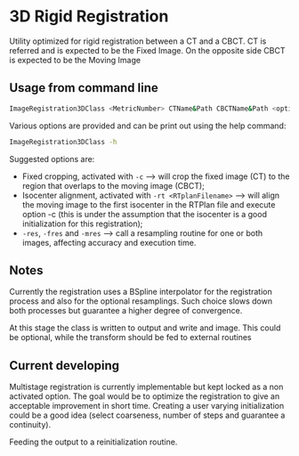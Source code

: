 # 3D Rigid Registration

Utility optimized for rigid registration between a CT and a CBCT.
CT is referred and is expected to be the Fixed Image. On the opposite side CBCT is expected to be the Moving Image

## Usage from command line

```bash
ImageRegistration3DClass <MetricNumber> CTName&Path CBCTName&Path <options>
```
Various options are provided and can be print out using the help command:

```bash
ImageRegistration3DClass -h
```

Suggested options are:
- Fixed cropping, activated with `-c` --> will crop the fixed image (CT) to the region that overlaps to the moving image (CBCT);
- Isocenter alignment, activated with `-rt <RTplanFilename>` --> will align the moving image to the first isocenter in the RTPlan file and execute option -c (this is under the assumption that the isocenter is a good initialization for this registration);
- `-res`, `-fres` and `-mres` --> call a resampling routine for one or both images, affecting accuracy and execution time.

## Notes

Currently the registration uses a BSpline interpolator for the registration process and also for the optional resamplings. Such choice slows down both processes but guarantee a higher degree of convergence.

At this stage the class is written to output and write and image. This could be optional, while the transform should be fed to external routines

## Current developing

Multistage registration is currently implementable but kept locked as a non activated option. The goal would be to optimize the registration to give an acceptable improvement in short time. Creating a user varying initialization could be a good idea (select coarseness, number of steps and guarantee a continuity).

Feeding the output to a reinitialization routine.
